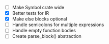- [ ] Make Symbol crate wide
- [x] Better tests for IR
- [x] Make else blocks optional
- [ ] Handle semicolons for multiple expressions
- [ ] Handle empty function bodies
- [ ] Create parse_block() abstraction
